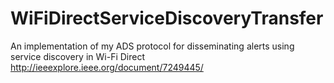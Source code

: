 # WiFiDirectServiceDiscoveryTransfer
An implementation of my ADS protocol for disseminating alerts using service discovery in Wi-Fi Direct
http://ieeexplore.ieee.org/document/7249445/
